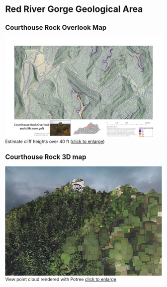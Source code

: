 # Red River Gorge Geological Area

## Courthouse Rock Overlook Map



![Courthouse Rock Overlook](CHR_Overlook_Map.jpg)     
Estimate cliff heights over 40 ft ([click to enlarge](CHR_Overlook_Map.jpg))

## Courthouse Rock 3D map
![3D map of Courthouse Rock](../potree/screen-capture.jpg)   
View point cloud rendered with Potree [click to enlarge](../potree/)